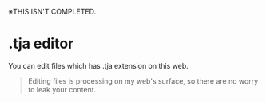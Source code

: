 ※THIS ISN'T COMPLETED.

# .tja editor
You can edit files which has .tja extension on this web. 

> Editing files is processing on my web's surface, so there are no worry to leak your content.
